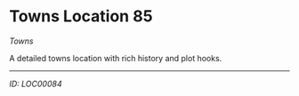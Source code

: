 # Towns Location 85

*Towns*

A detailed towns location with rich history and plot hooks.

---
*ID: LOC00084*